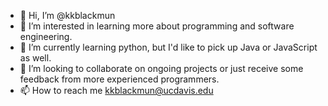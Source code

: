 - 👋 Hi, I’m @kkblackmun
- 👀 I’m interested in learning more about programming and software engineering.
- 🌱 I’m currently learning python, but I'd like to pick up Java or JavaScript as well.
- 💞️ I’m looking to collaborate on ongoing projects or just receive some feedback from more experienced programmers.
- 📫 How to reach me kkblackmun@ucdavis.edu
